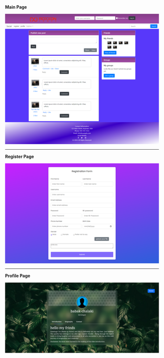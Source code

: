 **Main Page**

![main page screen](https://github.com/Babak-Chalacki/social_media/blob/5927d5bbb0934f584946239932aa07fad45aba0e/image/mainPage.png)

---

**Register Page**

![register page screen](https://github.com/Babak-Chalacki/social_media/blob/5927d5bbb0934f584946239932aa07fad45aba0e/image/register.png)

---

**Profile Page**

![Profile page screen](https://github.com/Babak-Chalacki/social_media/blob/5927d5bbb0934f584946239932aa07fad45aba0e/image/profle.png)
